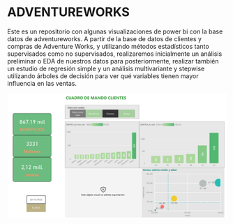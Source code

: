 # ADVENTUREWORKS

Este es un repositorio con algunas visualizaciones de power bi con la base datos de adventureworks. A partir de la base de datos de clientes y compras de Adventure Works, y utilizando métodos estadísticos tanto supervisados como no supervisados, realizaremos inicialmente un análisis preliminar o EDA de nuestros datos para posteriormente, realizar también un estudio de regresión simple y un análisis multivariante y stepwise utilizando árboles de decisión para ver qué variables tienen mayor influencia en las ventas.


<img src="https://github.com/SANTONLA/ADVENTUREWORKS/blob/main/CUADRO%20DE%20MANDOS%20CLIENTES.pdf"/>



